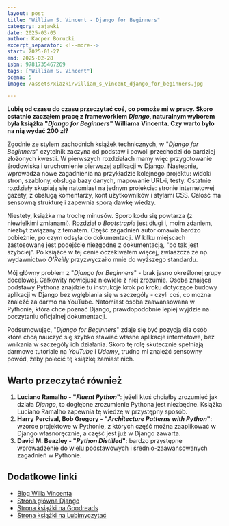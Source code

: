 ```yaml
---
layout: post
title: "William S. Vincent - Django for Beginners"
category: zajawki
date: 2025-03-05
author: Kacper Borucki
excerpt_separator: <!--more-->
start: 2025-01-27
end: 2025-02-28
isbn: 9781735467269
tags: ["William S. Vincent"]
ocena: 5
image: /assets/xiazki/william_s_vincent_django_for_beginners.jpg

---
```


**Lubię od czasu do czasu przeczytać coś, co pomoże mi w pracy. Skoro ostatnio zacząłem pracę z frameworkiem *Django*, naturalnym wyborem była książka "*Django for Beginners*" Williama Vincenta. Czy warto było na nią wydać 200 zł?**

<!--more-->

Zgodnie ze stylem zachodnich książek technicznych, w "*Django for Beginners*" czytelnik zaczyna od podstaw i powoli przechodzi do bardziej złożonych kwestii. W pierwszych rozdziałach mamy więc przygotowanie środowiska i uruchomienie pierwszej aplikacji w Django. Następnie, wprowadza nowe zagadnienia na przykładzie kolejnego projektu: widoki stron, szablony, obsługa bazy danych, mapowanie URL-i, testy. Ostatnie rozdziały skupiają się natomiast na jednym projekcie: stronie internetowej gazety, z obsługą komentarzy, kont użytkowników i stylami CSS. Całość ma sensowną strukturę i zapewnia sporą dawkę wiedzy.

Niestety, książka ma trochę minusów. Sporo kodu się powtarza (z niewielkimi zmianami). Rozdział o *Bootstrapie* jest długi i, moim zdaniem, niezbyt związany z tematem. Część zagadnień autor omawia bardzo pobieżnie, po czym odsyła do dokumentacji. W kilku miejscach zastosowane jest podejście niezgodne z dokumentacją, "bo tak jest szybciej". Po książce w tej cenie oczekiwałem więcej, zwłaszcza że np. wydawnictwo *O’Reilly* przyzwyczaiło mnie do wyższego standardu.

Mój główny problem z "*Django for Beginners*" - brak jasno określonej grupy docelowej. Całkowity nowicjusz niewiele z niej zrozumie. Osoba znająca podstawy Pythona znajdzie tu instrukcje krok po kroku dotyczące budowy aplikacji w Django bez wgłębiania się w szczegóły - czyli coś, co można znaleźć za darmo na YouTube. Natomiast osoba zaawansowana w Pythonie, która chce poznać Django, prawdopodobnie lepiej wyjdzie na poczytaniu oficjalnej dokumentacji.

Podsumowując, "*Django for Beginners*" zdaje się być pozycją dla osób które chcą nauczyć się szybko stawiać własne aplikacje internetowe, bez wnikania w szczegóły ich działania. Skoro tę rolę skutecznie spełniają darmowe tutoriale na *YouTube* i *Udemy*, trudno mi znaleźć sensowny powód, żeby polecić tę książkę zamiast nich.

## Warto przeczytać również

1. **Luciano Ramalho - "*Fluent Python*"**: jeżeli ktoś chciałby zrozumieć jak działa *Django*, to dogłębne zrozumienie Pythona jest niezbędne. Książka Luciano Ramalho zapewnia tę wiedzę w przystępny sposób.
2. **Harry Percival, Bob Gregory - "*Architecture Patterns with Python*"**: wzorce projektowe w Pythonie, z których część można zaaplikować w Django własnoręcznie, a część jest już w Django zawarta.
3. **David M. Beazley - "*Python Distilled*"**: bardzo przystępne wprowadzenie do wielu podstawowych i średnio-zaawansowanych zagadnień w Pythonie.

## Dodatkowe linki

- [Blog Willa Vincenta](https://wsvincent.com/)
- [Strona główna Django](https://www.djangoproject.com/)
- [Strona książki na Goodreads](https://www.goodreads.com/book/show/216357914-django-for-beginners-5th-edition)
- [Strona książki na Lubimyczytać](https://lubimyczytac.pl/ksiazka/4935378/django-for-beginners-build-websites-with-python-and-django)
